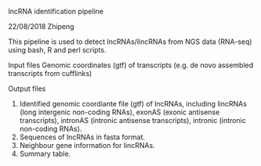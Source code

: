 lncRNA identification pipeline

22/08/2018
Zhipeng

This pipeline is used to detect lncRNAs/lincRNAs from NGS data (RNA-seq) using bash, R and perl scripts.

Input files
Genomic coordinates (gtf) of transcripts (e.g. de novo assembled transcripts from cufflinks)

Output files
1) Identified genomic coordiante file (gtf) of lncRNAs, including lincRNAs (long intergenic non-coding RNAs), exonAS (exonic antisense transcripts), intronAS (intronic antisense transcripts), intronic (intronic non-coding RNAs).
2) Sequences of lncRNAs in fasta format.
3) Neighbour gene information for lincRNAs.
4) Summary table. 
